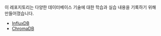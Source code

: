 이 레포지토리는 다양한 데이터베이스 기술에 대한 학습과 실습 내용을 기록하기 위해 만들어졌습니다.

- [InfluxDB](./time-series/influxdb/)
- [ChromaDB](./vector/chroma/)
